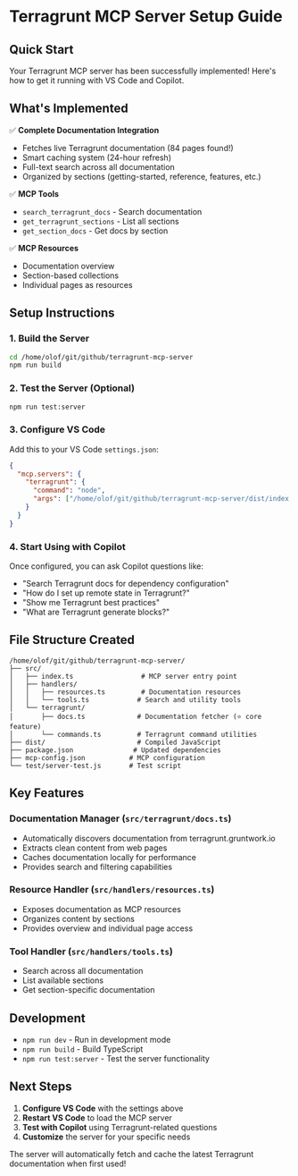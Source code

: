 # Terragrunt MCP Server Setup Guide

## Quick Start

Your Terragrunt MCP server has been successfully implemented! Here's how to get it running with VS Code and Copilot.

## What's Implemented

✅ **Complete Documentation Integration**

- Fetches live Terragrunt documentation (84 pages found!)
- Smart caching system (24-hour refresh)
- Full-text search across all documentation
- Organized by sections (getting-started, reference, features, etc.)

✅ **MCP Tools**

- `search_terragrunt_docs` - Search documentation
- `get_terragrunt_sections` - List all sections  
- `get_section_docs` - Get docs by section

✅ **MCP Resources**

- Documentation overview
- Section-based collections
- Individual pages as resources

## Setup Instructions

### 1. Build the Server

```bash
cd /home/olof/git/github/terragrunt-mcp-server
npm run build
```

### 2. Test the Server (Optional)

```bash
npm run test:server
```

### 3. Configure VS Code

Add this to your VS Code `settings.json`:

```json
{
  "mcp.servers": {
    "terragrunt": {
      "command": "node",
      "args": ["/home/olof/git/github/terragrunt-mcp-server/dist/index.js"]
    }
  }
}
```

### 4. Start Using with Copilot

Once configured, you can ask Copilot questions like:

- "Search Terragrunt docs for dependency configuration"
- "How do I set up remote state in Terragrunt?"
- "Show me Terragrunt best practices"
- "What are Terragrunt generate blocks?"

## File Structure Created

```
/home/olof/git/github/terragrunt-mcp-server/
├── src/
│   ├── index.ts                 # MCP server entry point
│   ├── handlers/
│   │   ├── resources.ts         # Documentation resources
│   │   └── tools.ts            # Search and utility tools
│   └── terragrunt/
│       ├── docs.ts             # Documentation fetcher (⭐ core feature)
│       └── commands.ts         # Terragrunt command utilities
├── dist/                       # Compiled JavaScript
├── package.json               # Updated dependencies
├── mcp-config.json           # MCP configuration
└── test/server-test.js       # Test script
```

## Key Features

### Documentation Manager (`src/terragrunt/docs.ts`)

- Automatically discovers documentation from terragrunt.gruntwork.io
- Extracts clean content from web pages
- Caches documentation locally for performance
- Provides search and filtering capabilities

### Resource Handler (`src/handlers/resources.ts`)

- Exposes documentation as MCP resources
- Organizes content by sections
- Provides overview and individual page access

### Tool Handler (`src/handlers/tools.ts`)

- Search across all documentation
- List available sections
- Get section-specific documentation

## Development

- `npm run dev` - Run in development mode
- `npm run build` - Build TypeScript
- `npm run test:server` - Test the server functionality

## Next Steps

1. **Configure VS Code** with the settings above
2. **Restart VS Code** to load the MCP server
3. **Test with Copilot** using Terragrunt-related questions
4. **Customize** the server for your specific needs

The server will automatically fetch and cache the latest Terragrunt documentation when first used!
